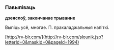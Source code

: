 ### Павыпіваць
**дзеяслоў, закончанае трыванне**

Выпіць усё, многае. П. прахаладжальныя напіткі.

<a rel="author">[http://rv-blr.com/](http://rv-blr.com/slounik.jsp?letterId=0&maskId=0&pageId=1994)</a>
